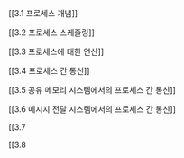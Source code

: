 



[[3.1 프로세스 개념]]

[[3.2 프로세스 스케줄링]]

[[3.3 프로세스에 대한 연산]]

[[3.4 프로세스 간 통신]]

[[3.5 공유 메모리 시스템에서의 프로세스 간 통신]]

[[3.6 메시지 전달 시스템에서의 프로세스 간 통신]]

[[3.7

[[3.8